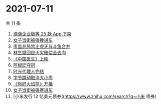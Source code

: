 # 2021-07-11

共 11 条

<!-- BEGIN -->
<!-- 最后更新时间 Sun Jul 11 2021 21:10:09 GMT+0800 (China Standard Time) -->

1. [滴滴企业版等 25 款 App 下架](https://www.zhihu.com/search?q=滴滴)
2. [女子当街被强拽进车](https://www.zhihu.com/search?q=女子被强拽进车)
3. [市监总局禁止虎牙与斗鱼合并](https://www.zhihu.com/search?q=虎牙斗鱼合并)
4. [林生斌回应火灾赔偿金去向](https://www.zhihu.com/search?q=林生斌)
5. [《中国医生》上映](https://www.zhihu.com/search?q=中国医生)
6. [阿根廷夺冠](https://www.zhihu.com/search?q=阿根廷赢了)
7. [时光代理人完结](https://www.zhihu.com/search?q=时光代理人)
8. [字节跳动取消大小周](https://www.zhihu.com/search?q=字节跳动)
9. [《你好火焰蓝》开播](https://www.zhihu.com/search?q=你好火焰蓝)
10. [女子当街被强赛进车](https://www.zhihu.com/search?q=女子被强赛进车)
11. [小米发行 12 亿美元债券](https://www.zhihu.com/search?q=小米 债券)

<!-- END -->
